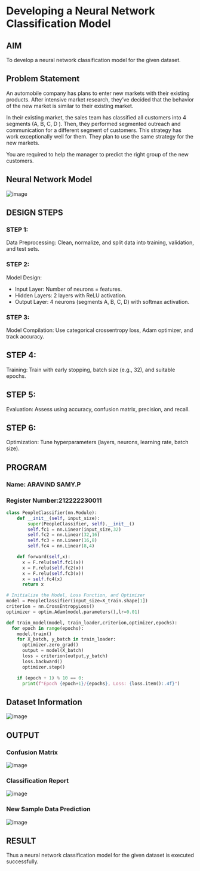 # Developing a Neural Network Classification Model

## AIM

To develop a neural network classification model for the given dataset.

## Problem Statement

An automobile company has plans to enter new markets with their existing products. After intensive market research, they’ve decided that the behavior of the new market is similar to their existing market.

In their existing market, the sales team has classified all customers into 4 segments (A, B, C, D ). Then, they performed segmented outreach and communication for a different segment of customers. This strategy has work exceptionally well for them. They plan to use the same strategy for the new markets.

You are required to help the manager to predict the right group of the new customers.

## Neural Network Model

![image](https://github.com/user-attachments/assets/c3611057-f56d-44fd-935f-3bafd45398f8)

## DESIGN STEPS


### STEP 1:
Data Preprocessing: Clean, normalize, and split data into training, validation, and test sets.

### STEP 2:
Model Design:
 * Input Layer: Number of neurons = features.
 * Hidden Layers: 2 layers with ReLU activation.
 * Output Layer: 4 neurons (segments A, B, C, D) with softmax activation.

### STEP 3:
Model Compilation: Use categorical crossentropy loss, Adam optimizer, and track accuracy.

## STEP 4:
Training: Train with early stopping, batch size (e.g., 32), and suitable epochs.

## STEP 5:
Evaluation: Assess using accuracy, confusion matrix, precision, and recall.

## STEP 6:
Optimization: Tune hyperparameters (layers, neurons, learning rate, batch size).
## PROGRAM

### Name: ARAVIND SAMY.P
### Register Number:212222230011

```python
class PeopleClassifier(nn.Module):
    def __init__(self, input_size):
        super(PeopleClassifier, self).__init__()
        self.fc1 = nn.Linear(input_size,32)
        self.fc2 = nn.Linear(32,16)
        self.fc3 = nn.Linear(16,8)
        self.fc4 = nn.Linear(8,4)

    def forward(self,x):
      x = F.relu(self.fc1(x))
      x = F.relu(self.fc2(x))
      x = F.relu(self.fc3(x))
      x = self.fc4(x)
      return x
```
```python
# Initialize the Model, Loss Function, and Optimizer
model = PeopleClassifier(input_size=X_train.shape[1])
criterion = nn.CrossEntropyLoss()
optimizer = optim.Adam(model.parameters(),lr=0.01)
```
```python
def train_model(model, train_loader,criterion,optimizer,epochs):
  for epoch in range(epochs):
    model.train()
    for X_batch, y_batch in train_loader:
      optimizer.zero_grad()
      output = model(X_batch)
      loss = criterion(output,y_batch)
      loss.backward()
      optimizer.step()

    if (epoch + 1) % 10 == 0:
      print(f"Epoch {epoch+1}/{epochs}, Loss: {loss.item():.4f}")
```



## Dataset Information

![image](https://github.com/user-attachments/assets/baac52da-3e7f-44f7-8b26-c15f921d0915)

## OUTPUT



### Confusion Matrix

![image](https://github.com/user-attachments/assets/490d0535-e663-43ff-abcb-fd11a8e4c014)

### Classification Report

![image](https://github.com/user-attachments/assets/a7e7832b-2efe-4504-b6b9-340e9de102da)


### New Sample Data Prediction

![image](https://github.com/user-attachments/assets/5a18f698-7b89-40d8-a948-8d44bfa685af)

## RESULT
Thus a neural network classification model for the given dataset is executed successfully.

